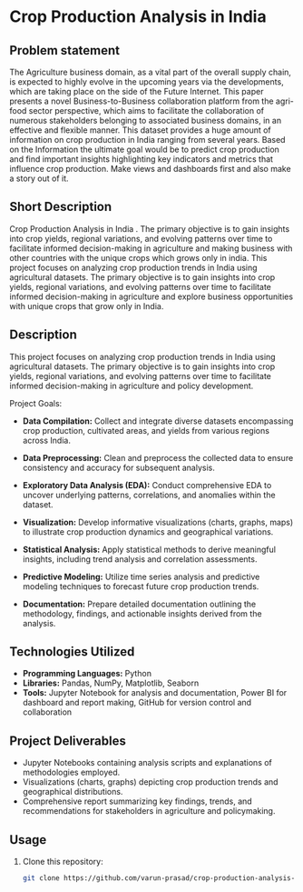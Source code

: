 # Crop Production Analysis in India
## Problem statement
The Agriculture business domain, as a vital part of the overall supply chain, is
expected to highly evolve in the upcoming years via the developments, which are
taking place on the side of the Future Internet. This paper presents a novel
Business-to-Business collaboration platform from the agri-food sector perspective,
which aims to facilitate the collaboration of numerous stakeholders belonging to
associated business domains, in an effective and flexible manner.
This dataset provides a huge amount of information on crop production in India
ranging from several years.
                Based on the Information the ultimate goal would be to
predict crop production and find important insights highlighting key indicators and
metrics that influence crop production.
Make views and dashboards first and also make a story out of it.
## Short Description
Crop Production Analysis in India . The primary objective is to gain insights into crop yields, regional variations, and evolving patterns over time to facilitate informed decision-making in agriculture and making business with other countries with the unique crops which grows only in india.
This project focuses on analyzing crop production trends in India using agricultural datasets. The primary objective is to gain insights into crop yields, regional variations, and evolving patterns over time to facilitate informed decision-making in agriculture and explore business opportunities with unique crops that grow only in India.

##  Description

This project focuses on analyzing crop production trends in India using agricultural datasets. The primary objective is to gain insights into crop yields, regional variations, and evolving patterns over time to facilitate informed decision-making in agriculture and policy development.

  Project Goals:

- **Data Compilation:** Collect and integrate diverse datasets encompassing crop production, cultivated areas, and yields from various regions across India.
  
- **Data Preprocessing:** Clean and preprocess the collected data to ensure consistency and accuracy for subsequent analysis.
  
- **Exploratory Data Analysis (EDA):** Conduct comprehensive EDA to uncover underlying patterns, correlations, and anomalies within the dataset.
  
- **Visualization:** Develop informative visualizations (charts, graphs, maps) to illustrate crop production dynamics and geographical variations.
  
- **Statistical Analysis:** Apply statistical methods to derive meaningful insights, including trend analysis and correlation assessments.
  
- **Predictive Modeling:** Utilize time series analysis and predictive modeling techniques to forecast future crop production trends.
  
- **Documentation:** Prepare detailed documentation outlining the methodology, findings, and actionable insights derived from the analysis.

## Technologies Utilized

- **Programming Languages:** Python
- **Libraries:** Pandas, NumPy, Matplotlib, Seaborn
- **Tools:** Jupyter Notebook for analysis and documentation, Power BI for dashboard and report making, GitHub for version control and collaboration

## Project Deliverables

- Jupyter Notebooks containing analysis scripts and explanations of methodologies employed.
- Visualizations (charts, graphs) depicting crop production trends and geographical distributions.
- Comprehensive report summarizing key findings, trends, and recommendations for stakeholders in agriculture and policymaking.

## Usage

1. Clone this repository:
   ```bash
   git clone https://github.com/varun-prasad/crop-production-analysis-india.git
